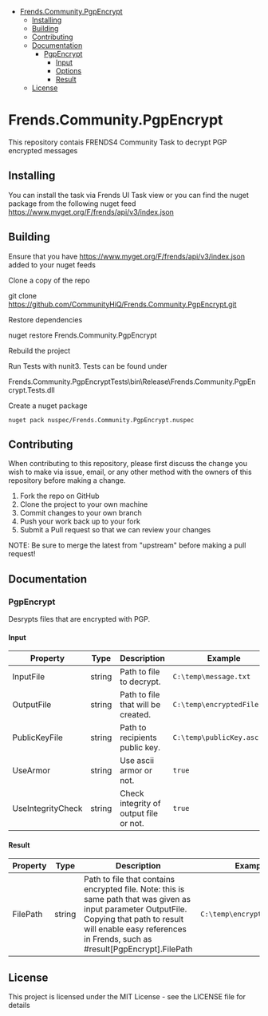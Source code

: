 - [Frends.Community.PgpEncrypt](#Frends.Community.PgpEncrypt)
   - [Installing](#installing)
   - [Building](#building)
   - [Contributing](#contributing)
   - [Documentation](#documentation)
      - [PgpEncrypt](#convertExcelFile)
		 - [Input](#input)
		 - [Options](#options)
		 - [Result](#result)
   - [License](#license)
       
# Frends.Community.PgpEncrypt
This repository contais FRENDS4 Community Task to decrypt PGP encrypted messages

## Installing
You can install the task via Frends UI Task view or you can find the nuget package from the following nuget feed
https://www.myget.org/F/frends/api/v3/index.json

## Building
Ensure that you have https://www.myget.org/F/frends/api/v3/index.json added to your nuget feeds

Clone a copy of the repo

git clone https://github.com/CommunityHiQ/Frends.Community.PgpEncrypt.git

Restore dependencies

nuget restore Frends.Community.PgpEncrypt

Rebuild the project

Run Tests with nunit3. Tests can be found under

Frends.Community.PgpEncryptTests\bin\Release\Frends.Community.PgpEncrypt.Tests.dll

Create a nuget package

`nuget pack nuspec/Frends.Community.PgpEncrypt.nuspec`

## Contributing
When contributing to this repository, please first discuss the change you wish to make via issue, email, or any other method with the owners of this repository before making a change.

1. Fork the repo on GitHub
2. Clone the project to your own machine
3. Commit changes to your own branch
4. Push your work back up to your fork
5. Submit a Pull request so that we can review your changes

NOTE: Be sure to merge the latest from "upstream" before making a pull request!

## Documentation

### PgpEncrypt

Desrypts files that are encrypted with PGP.

#### Input
| Property  | Type  | Description |Example|
|-----------|-------|-------------|-------|
| InputFile  | string | Path to file to decrypt. | `C:\temp\message.txt`
| OutputFile  | string | Path to file that will be created. | `C:\temp\encryptedFile.pgp`
| PublicKeyFile  | string | Path to recipients public key. | `C:\temp\publicKey.asc`
| UseArmor  | string |  Use ascii armor or not. | `true`
| UseIntegrityCheck  | string | Check integrity of output file or not. | `true`

#### Result
| Property  | Type  | Description |Example|
|-----------|-------|-------------|-------|
| FilePath | string  | Path to file that contains encrypted file. Note: this is same path that was given as input parameter OutputFile. Copying that path to result will enable easy references in Frends, such as #result[PgpEncrypt].FilePath | `C:\temp\encryptedFile.pgp`

## License
This project is licensed under the MIT License - see the LICENSE file for details
